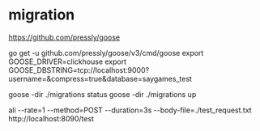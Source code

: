 # migration
https://github.com/pressly/goose

go get -u github.com/pressly/goose/v3/cmd/goose
export GOOSE_DRIVER=clickhouse
export GOOSE_DBSTRING=tcp://localhost:9000?username=&compress=true&database=saygames_test

goose -dir ./migrations status
goose -dir ./migrations up


ali --rate=1 --method=POST --duration=3s --body-file=./test_request.txt http://localhost:8090/test